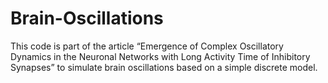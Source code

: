 # Brain-Oscillations
This code is part of the article “Emergence of Complex Oscillatory Dynamics in the Neuronal Networks with Long Activity Time of Inhibitory Synapses” to simulate brain oscillations based on a simple discrete model.
